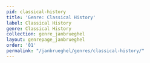 ```yaml
---
pid: classical-history
title: 'Genre: Classical History'
label: Classical History
genre: Classical History
collection: genre_janbrueghel
layout: genrepage_janbrueghel
order: '01'
permalink: "/janbrueghel/genres/classical-history/"
---
```

